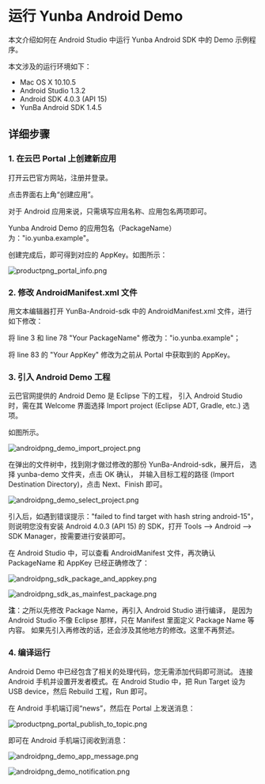 # 运行 Yunba Android Demo


本文介绍如何在 Android Studio 中运行 Yunba Android SDK 中的 Demo 示例程序。

本文涉及的运行环境如下：

* Mac OS X 10.10.5
* Android Studio 1.3.2
* Android SDK 4.0.3 (API 15)
* YunBa Android SDK 1.4.5

## 详细步骤

### 1. 在云巴 Portal 上创建新应用
打开云巴官方网站，注册并登录。

点击界面右上角“创建应用”。

对于 Android 应用来说，只需填写应用名称、应用包名两项即可。

Yunba Android Demo 的应用包名（PackageName）为："io.yunba.example"。

创建完成后，即可得到对应的 AppKey。如图所示：

![productpng_portal_info.png](https://raw.githubusercontent.com/yunba/docs/master/image/productpng_portal_info.png)

### 2. 修改 AndroidManifest.xml 文件
用文本编辑器打开 YunBa-Android-sdk 中的 AndroidManifest.xml 文件，进行如下修改：

将 line 3 和 line 78 "Your PackageName" 修改为："io.yunba.example"；

将 line 83 的 "Your AppKey" 修改为之前从 Portal 中获取到的 AppKey。

### 3. 引入 Android Demo 工程
云巴官网提供的 Android Demo 是 Eclipse 下的工程，
引入 Android Studio 时，需在其 Welcome 界面选择 Import project (Eclipse ADT, Gradle, etc.) 选项。

如图所示。

![androidpng_demo_import_project.png](https://raw.githubusercontent.com/yunba/docs/master/image/androidpng_demo_import_project.png)

在弹出的文件树中，找到刚才做过修改的那份 YunBa-Android-sdk，展开后，
选择 yunba-demo 文件夹，点击 OK 确认，
并输入目标工程的路径 (Import Destination Directory)，点击 Next、Finish 即可。

![androidpng_demo_select_project.png](https://raw.githubusercontent.com/yunba/docs/master/image/androidpng_demo_select_project.png)


引入后，如遇到错误提示："failed to find target with hash string android-15"，
则说明您没有安装 Android 4.0.3 (API 15) 的 SDK，打开 Tools --> Android --> SDK Manager，按需要进行安装即可。


在 Android Studio 中，可以查看 AndroidManifest 文件，再次确认 PackageName 和 AppKey 已经正确修改了：

![androidpng_sdk_package_and_appkey.png](https://raw.githubusercontent.com/yunba/docs/master/image/androidpng_sdk_package_and_appkey.png)

![androidpng_sdk_as_mainfest_package.png](https://raw.githubusercontent.com/yunba/docs/master/image/androidpng_sdk_as_mainfest_package.png)

**注**：之所以先修改 Package Name，再引入 Android Studio 进行编译，
是因为 Android Studio 不像 Eclipse 那样，只在 Manifest 里面定义 Package Name 等内容。
如果先引入再修改的话，还会涉及其他地方的修改。这里不再赘述。

### 4. 编译运行
Android Demo 中已经包含了相关的处理代码，您无需添加代码即可测试。
连接 Android 手机并设置开发者模式。在 Android Studio 中，把 Run Target 设为 USB device，然后 Rebuild 工程，Run 即可。

在 Android 手机端订阅“news”，然后在 Portal 上发送消息：

![productpng_portal_publish_to_topic.png](https://raw.githubusercontent.com/yunba/docs/master/image/productpng_portal_publish_to_topic.png)


即可在 Android 手机端订阅收到消息：

![androidpng_demo_app_message.png](https://raw.githubusercontent.com/yunba/docs/master/image/androidpng_demo_app_message.png)

![androidpng_demo_notification.png](https://raw.githubusercontent.com/yunba/docs/master/image/androidpng_demo_notification.png)

